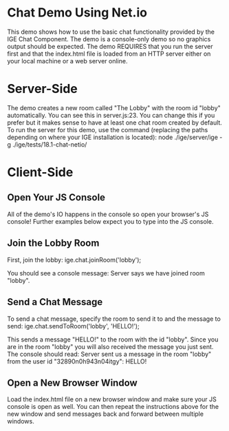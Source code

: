 # Chat Demo Using Net.io
This demo shows how to use the basic chat functionality provided by the IGE Chat Component. The demo is a console-only
demo so no graphics output should be expected. The demo REQUIRES that you run the server first and that the index.html
file is loaded from an HTTP server either on your local machine or a web server online.

# Server-Side
The demo creates a new room called "The Lobby" with the room id "lobby" automatically. You can see this in server.js:23.
You can change this if you prefer but it makes sense to have at least one chat room created by default. To run the
server for this demo, use the command (replacing the paths depending on where your IGE installation is located):
	node ./ige/server/ige -g ./ige/tests/18.1-chat-netio/

# Client-Side
## Open Your JS Console
All of the demo's IO happens in the console so open your browser's JS console! Further examples below expect you to type
into the JS console.

## Join the Lobby Room
First, join the lobby:
	ige.chat.joinRoom('lobby');

You should see a console message:
	Server says we have joined room "lobby".

## Send a Chat Message
To send a chat message, specify the room to send it to and the message to send:
	ige.chat.sendToRoom('lobby', 'HELLO!');

This sends a message "HELLO!" to the room with the id "lobby". Since you are in the room "lobby" you will also received
the message you just sent. The console should read:
	Server sent us a message in the room "lobby" from the user id "32890n0h943n04itgy": HELLO!

## Open a New Browser Window
Load the index.html file on a new browser window and make sure your JS console is open as well. You can then repeat the
instructions above for the new window and send messages back and forward between multiple windows.